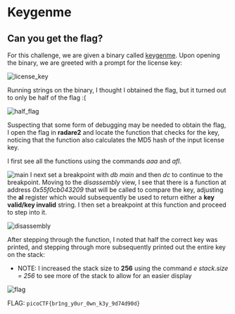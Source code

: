 # Keygenme

## Can you get the flag?

For this challenge, we are given a binary called [keygenme](./keygenme). Upon opening the binary, we are greeted with a prompt for the license key: 

![license_key](https://user-images.githubusercontent.com/71312079/164142376-e2d9e4af-cead-4fdf-9dda-2cc53dea1e26.PNG)

Running strings on the binary, I thought I obtained the flag, but it turned out to only be half of the flag :( 

![half_flag](https://user-images.githubusercontent.com/71312079/164142388-b304a112-e69b-4e9f-bef4-a146c9bb13b4.png)

Suspecting that some form of debugging may be needed to obtain the flag, I open the flag in **radare2** and locate the function that checks for the key, noticing that the function also calculates the MD5 hash of the input license key.

I first see all the functions using the commands *aaa* and *afl*. 

![main](https://user-images.githubusercontent.com/71312079/164142380-560f431b-c22f-4b0a-8b6d-0c9fe79aef22.png)
I next set a breakpoint with *db main* and then *dc* to continue to the breakpoint. Moving to the *disassembly* view, I see that there is a function at address *0x55f0cb043209* that will be called to compare the key, adjusting the **al** register which would subsequently be used to return either a **key valid/key invalid** string. I then set a breakpoint at this function and proceed to step into it.

![disassembly](https://user-images.githubusercontent.com/71312079/164144933-a53c9044-efd1-4caa-bb90-c45388a1eef9.PNG)

After stepping through the function, I noted that half the correct key was printed, and stepping through more subsequently printed out the entire key on the stack:

- NOTE: I increased the stack size to **256** using the command *e
  stack.size = 256* to see more of the stack to allow for an easier display

![flag](https://user-images.githubusercontent.com/71312079/164142385-0064937f-57c5-40de-af39-486148fb457c.png)

FLAG: `picoCTF{br1ng_y0ur_0wn_k3y_9d74d90d}`
